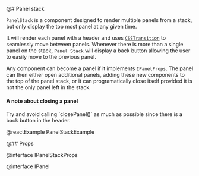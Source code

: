 @# Panel stack

`PanelStack` is a component designed to render multiple panels from a stack, but only display the
top most panel at any given time.

It will render each panel with a header and uses [`CSSTransition`](http://reactcommunity.org/react-transition-group/css-transition)
to seamlessly move between panels. Whenever there is more than a single panel on the stack, `Panel Stack` will display a back
button allowing the user to easily move to the previous panel.

Any component can become a panel if it implements `IPanelProps`. The panel can then either open additional
panels, adding these new components to the top of the panel stack, or it can programatically close itself
provided it is not the only panel left in the stack.

<div class="@ns-callout @ns-intent-primary @ns-icon-info-sign">
    <h4 class="@ns-heading">A note about closing a panel</h4>
    Try and avoid calling `closePanel()` as much as possible since there is a back button in the header.
</div>

@reactExample PanelStackExample

@## Props

@interface IPanelStackProps

@interface IPanel
